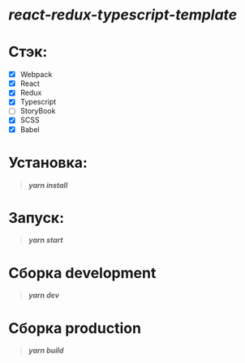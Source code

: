 # ___react-redux-typescript-template___

# Стэк:
- [x] Webpack
- [x] React
- [x] Redux
- [x] Typescript
- [ ] StoryBook
- [x] SCSS
- [x] Babel

# Установка:
> ___yarn install___

# Запуск:
> ___yarn start___

# Сборка development
> ___yarn dev___

# Сборка production
> ___yarn build___